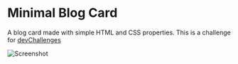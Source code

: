 # Minimal Blog Card

A blog card made with simple HTML and CSS properties. This is a challenge for [devChallenges](https://devchallenges.io/)

![Screenshot](https://github.com/nacho1520/minimalBlogCard/public/cardScreenshot.png?)
